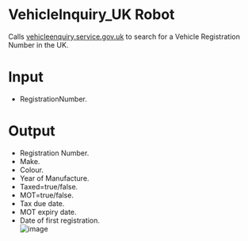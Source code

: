 # VehicleInquiry_UK Robot
Calls [vehicleenquiry.service.gov.uk](https://vehicleenquiry.service.gov.uk/?locale=en) to search for a Vehicle Registration Number in the UK.
# Input
* RegistrationNumber.
# Output
* Registration Number.
* Make.
* Colour.
* Year of Manufacture.
*  Taxed=true/false.
* MOT=true/false.
* Tax due date.
* MOT expiry date.
* Date of first registration.  
![image](https://github.com/KofaxRPA/VehicleInquiry_UK/assets/47416964/215ec66c-4496-4b32-9ea8-15c63e50e340)

